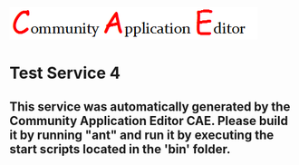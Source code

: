 ![CAE](https://github.com/PhilCAEOrg/microservice-178/blob/master/img/logo.png)  

Test Service 4
===================


This service was automatically generated by the Community Application Editor CAE. Please build it by running "ant" and run it by executing the start scripts located in the 'bin' folder.
---------------
